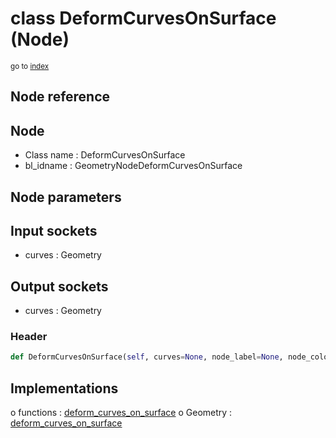 # class DeformCurvesOnSurface (Node)

<sub>go to [index](/docs/index.md)</sub>

## Node reference

Node
----
 - Class name : DeformCurvesOnSurface
 - bl_idname : GeometryNodeDeformCurvesOnSurface

Node parameters
---------------

Input sockets
-------------
 - curves : Geometry

Output sockets
--------------
 - curves : Geometry

### Header

``` python
def DeformCurvesOnSurface(self, curves=None, node_label=None, node_color=None):
```

## Implementations

o functions : [deform_curves_on_surface](#deform_curves_on_surface)
o Geometry : [deform_curves_on_surface](#deform_curves_on_surface) 

